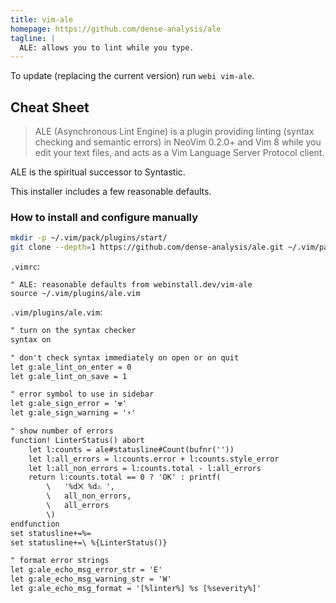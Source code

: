 ```yaml
---
title: vim-ale
homepage: https://github.com/dense-analysis/ale
tagline: |
  ALE: allows you to lint while you type.
---
```


To update (replacing the current version) run `webi vim-ale`.

## Cheat Sheet

> ALE (Asynchronous Lint Engine) is a plugin providing linting (syntax checking
> and semantic errors) in NeoVim 0.2.0+ and Vim 8 while you edit your text
> files, and acts as a Vim Language Server Protocol client.

ALE is the spiritual successor to Syntastic.

This installer includes a few reasonable defaults.

### How to install and configure manually

```sh
mkdir -p ~/.vim/pack/plugins/start/
git clone --depth=1 https://github.com/dense-analysis/ale.git ~/.vim/pack/plugins/start/ale
```

`.vimrc`:

```vim
" ALE: reasonable defaults from webinstall.dev/vim-ale
source ~/.vim/plugins/ale.vim
```

`.vim/plugins/ale.vim`:

```txt
" turn on the syntax checker
syntax on

" don't check syntax immediately on open or on quit
let g:ale_lint_on_enter = 0
let g:ale_lint_on_save = 1

" error symbol to use in sidebar
let g:ale_sign_error = '☢️'
let g:ale_sign_warning = '⚡'

" show number of errors
function! LinterStatus() abort
    let l:counts = ale#statusline#Count(bufnr(''))
    let l:all_errors = l:counts.error + l:counts.style_error
    let l:all_non_errors = l:counts.total - l:all_errors
    return l:counts.total == 0 ? 'OK' : printf(
        \   '%d⨉ %d⚠ ',
        \   all_non_errors,
        \   all_errors
        \)
endfunction
set statusline+=%=
set statusline+=\ %{LinterStatus()}

" format error strings
let g:ale_echo_msg_error_str = 'E'
let g:ale_echo_msg_warning_str = 'W'
let g:ale_echo_msg_format = '[%linter%] %s [%severity%]'
```
